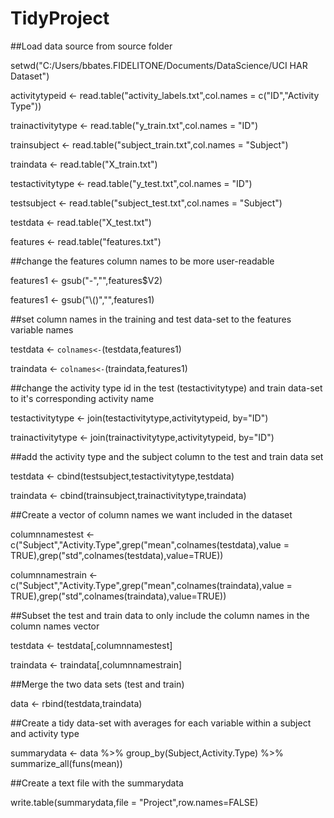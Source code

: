 # TidyProject
##Load data source from source folder

setwd("C:/Users/bbates.FIDELITONE/Documents/DataScience/UCI HAR Dataset")

activitytypeid <- read.table("activity_labels.txt",col.names = c("ID","Activity Type"))

trainactivitytype <- read.table("y_train.txt",col.names = "ID")

trainsubject <- read.table("subject_train.txt",col.names = "Subject")

traindata <- read.table("X_train.txt")

testactivitytype <- read.table("y_test.txt",col.names = "ID")

testsubject <- read.table("subject_test.txt",col.names = "Subject")

testdata <- read.table("X_test.txt")

features <- read.table("features.txt")

##change the features column names to be more user-readable

features1 <- gsub("-","",features$V2)

features1 <- gsub("\\()","",features1)

##set column names in the training and test data-set to the features variable names

testdata <- `colnames<-`(testdata,features1)

traindata <- `colnames<-`(traindata,features1)

##change the activity type id in the test (testactivitytype) and train data-set to it's corresponding activity name

testactivitytype <- join(testactivitytype,activitytypeid, by="ID")

trainactivitytype <- join(trainactivitytype,activitytypeid, by="ID")

##add the activity type and the subject column to the test and train data set

testdata <- cbind(testsubject,testactivitytype,testdata)

traindata <- cbind(trainsubject,trainactivitytype,traindata)



##Create a vector of column names we want included in the dataset

columnnamestest <- c("Subject","Activity.Type",grep("mean",colnames(testdata),value = TRUE),grep("std",colnames(testdata),value=TRUE))

columnnamestrain <- c("Subject","Activity.Type",grep("mean",colnames(traindata),value = TRUE),grep("std",colnames(traindata),value=TRUE))

##Subset the test and train data to only include the column names in the column names vector

testdata <- testdata[,columnnamestest]

traindata <- traindata[,columnnamestrain]

##Merge the two data sets (test and train)

data <- rbind(testdata,traindata)

##Create a tidy data-set with averages for each variable within a subject and activity type

summarydata <- data %>%
		group_by(Subject,Activity.Type) %>%
		summarize_all(funs(mean))

##Create a text file with the summarydata

write.table(summarydata,file = "Project",row.names=FALSE)
